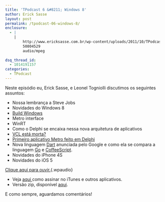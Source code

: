```yaml
---
title: 'TPodcast 6 &#8211; Windows 8'
author: Erick Sasse
layout: post
permalink: /tpodcast-06-windows-8/
enclosure:
  - |
    |
        http://www.ericksasse.com.br/wp-content/uploads/2011/10/TPodcast-006.mp3
        50804529
        audio/mpeg
        
dsq_thread_id:
  - 1014191157
categories:
  - TPodcast
---
```

Neste episódio eu, Erick Sasse, e Leonel Togniolli discutimos os seguintes assuntos:

  * Nossa lembrança a Steve Jobs
  * Novidades do Windows 8
  * [Build Windows][1]
  * Metro interface
  * WinRT
  * Como o Delphi se encaixa nessa nova arquitetura de aplicativos
  * [VCL está morta?][2]
  * [Primeiro aplicativo Metro feito em Delphi][3]
  * Nova linguagem [Dart][4] anunciada pelo Google e como ela se compara a linguagem [Go][5] e [CoffeeScript][6].
  * Novidades do iPhone 4S
  * Novidades do iOS 5

[Clique aqui para ouvir.][7]{.wpaudio}

<div>
  <ul>
    <li>
      Veja <a title="TPodcast" href="http://www.ericksasse.com.br/tpodcast/">aqui </a>como assinar no iTunes e outros aplicativos.
    </li>
    <li>
      Versão zip, disponível <a href="http://www.ericksasse.com.br/wp-content/uploads/2011/10/TPodcast-006.zip">aqui</a>.
    </li>
  </ul>
  
  <p>
    E como sempre, aguardamos comentários!
  </p>
</div>

 [1]: http://www.buildwindows.com
 [2]: http://community.devexpress.com/blogs/ctodx/archive/2011/09/19/delphi-vcl-is-dead-long-live-firemonkey.aspx
 [3]: https://plus.google.com/106852756908558027053/posts/DMiXQqigCN4
 [4]: http://www.dartlang.org/
 [5]: http://golang.org/
 [6]: http://jashkenas.github.com/coffee-script/
 [7]: http://www.ericksasse.com.br/wp-content/uploads/2011/10/TPodcast-006.mp3